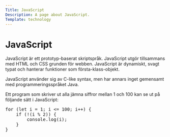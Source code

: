 ```yaml
---
Title: JavaScript
Description: A page about JavaScript.
Template: technology
---
```


JavaScript
==================

JavaScript är ett prototyp-baserat skriptspråk. JavaScript utgör tillsammans med HTML och CSS grunden för webben. JavaScript är dynamiskt, svagt typat och hanterar funktioner som första-klass-objekt.

JavaScript använder sig av C-like syntax, men har annars inget gemensamt med programmeringsspråket Java.

Ett program som skriver ut alla jämna siffror mellan 1 och 100 kan se ut på följande sätt i JavaScript:

<pre><span class="pl-k">for</span> <span class="pl-kos">(</span><span class="pl-k">let</span> <span class="pl-s1">i</span> <span class="pl-c1">=</span> <span class="pl-c1">1</span><span class="pl-kos">;</span> <span class="pl-s1">i</span> <span class="pl-c1">&lt;=</span> <span class="pl-c1">100</span><span class="pl-kos">;</span> <span class="pl-s1">i</span><span class="pl-c1">++</span><span class="pl-kos">)</span> <span class="pl-kos">{</span>
    <span class="pl-k">if</span> <span class="pl-kos">(</span><span class="pl-c1">!</span><span class="pl-kos">(</span><span class="pl-s1">i</span> <span class="pl-c1">%</span> <span class="pl-c1">2</span><span class="pl-kos">)</span><span class="pl-kos">)</span> <span class="pl-kos">{</span>
        <span class="pl-smi">console</span><span class="pl-kos">.</span><span class="pl-en">log</span><span class="pl-kos">(</span><span class="pl-s1">i</span><span class="pl-kos">)</span><span class="pl-kos">;</span>
    <span class="pl-kos">}</span>
<span class="pl-kos">}</span></pre>